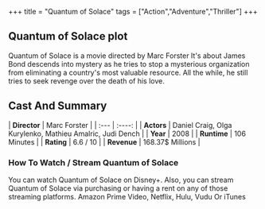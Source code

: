 +++
title = "Quantum of Solace"
tags = ["Action","Adventure","Thriller"]
+++
## Quantum of Solace plot
Quantum of Solace is a movie directed by Marc Forster It's about James Bond descends into mystery as he tries to stop a mysterious organization from eliminating a country's most valuable resource. All the while, he still tries to seek revenge over the death of his love.
## Cast And Summary
| **Director**      | Marc Forster |
    | :---        |    :----:   |
    |  **Actors** | Daniel Craig, Olga Kurylenko, Mathieu Amalric, Judi Dench |
    | **Year**   | 2008    |
    |  **Runtime** | 106 Minutes |
    |  **Rating** | 6.6 / 10 | 
    |  **Revenue** | 168.37$ Millions |
### How To Watch / Stream Quantum of Solace
You can watch Quantum of Solace on Disney+.
Also, you can stream Quantum of Solace via purchasing or having a rent on any of those streaming platforms.
Amazon Prime Video, Netflix, Hulu, Vudu Or iTunes